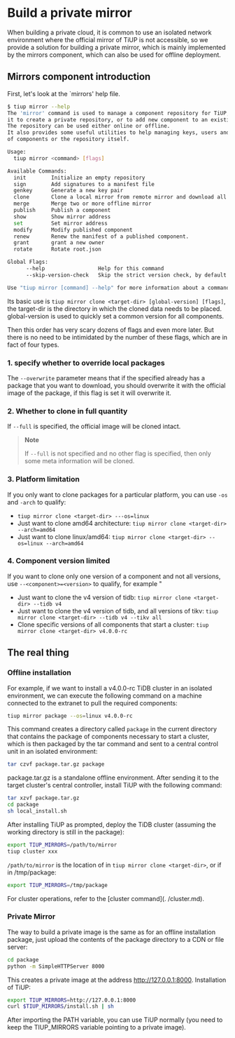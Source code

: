 # Build a private mirror

When building a private cloud, it is common to use an isolated network environment where the official mirror of TiUP is not accessible, so we provide a solution for building a private mirror, which is mainly implemented by the mirrors component, which can also be used for offline deployment.

## Mirrors component introduction

First, let's look at the `mirrors' help file.

```bash
$ tiup mirror --help
The 'mirror' command is used to manage a component repository for TiUP, you can use
it to create a private repository, or to add new component to an existing repository.
The repository can be used either online or offline.
It also provides some useful utilities to help managing keys, users and versions
of components or the repository itself.

Usage:
  tiup mirror <command> [flags]

Available Commands:
  init        Initialize an empty repository
  sign        Add signatures to a manifest file
  genkey      Generate a new key pair
  clone       Clone a local mirror from remote mirror and download all selected components
  merge       Merge two or more offline mirror
  publish     Publish a component
  show        Show mirror address
  set         Set mirror address
  modify      Modify published component
  renew       Renew the manifest of a published component.
  grant       grant a new owner
  rotate      Rotate root.json

Global Flags:
      --help                 Help for this command
      --skip-version-check   Skip the strict version check, by default a version must be a valid SemVer string

Use "tiup mirror [command] --help" for more information about a command.
```

Its basic use is `tiup mirror clone <target-dir> [global-version] [flags]`, the target-dir is the directory in which the cloned data needs to be placed. global-version is used to quickly set a common version for all components.

Then this order has very scary dozens of flags and even more later. But there is no need to be intimidated by the number of these flags, which are in fact of four types.

### 1. specify whether to override local packages

The `--overwrite` parameter means that if the specified <target-dir> already has a package that you want to download, you should overwrite it with the official image of the package, if this flag is set it will overwrite it.

### 2. Whether to clone in full quantity

If `--full` is specified, the official image will be cloned intact.

> **Note**
>
> If `--full` is not specified and no other flag is specified, then only some meta information will be cloned.

### 3. Platform limitation

If you only want to clone packages for a particular platform, you can use `-os` and `-arch` to qualify:
- `tiup mirror clone <target-dir> ---os=linux`
- Just want to clone amd64 architecture: `tiup mirror clone <target-dir> --arch=amd64`
- Just want to clone linux/amd64: `tiup mirror clone <target-dir> --os=linux --arch=amd64`

### 4. Component version limited

If you want to clone only one version of a component and not all versions, use `--<component>=<version>` to qualify, for example "
- Just want to clone the v4 version of tidb: `tiup mirror clone <target-dir> --tidb v4`
- Just want to clone the v4 version of tidb, and all versions of tikv: `tiup mirror clone <target-dir> --tidb v4 --tikv all` 
- Clone specific versions of all components that start a cluster: `tiup mirror clone <target-dir> v4.0.0-rc`

## The real thing

### Offline installation

For example, if we want to install a v4.0.0-rc TiDB cluster in an isolated environment, we can execute the following command on a machine connected to the extranet to pull the required components:

```bash
tiup mirror package --os=linux v4.0.0-rc
```

This command creates a directory called `package` in the current directory that contains the package of components necessary to start a cluster, which is then packaged by the tar command and sent to a central control unit in an isolated environment:

```bash
tar czvf package.tar.gz package
```

package.tar.gz is a standalone offline environment. After sending it to the target cluster's central controller, install TiUP with the following command:

```bash
tar xzvf package.tar.gz
cd package
sh local_install.sh
```

After installing TiUP as prompted, deploy the TiDB cluster (assuming the working directory is still in the package):

```bash
export TIUP_MIRRORS=/path/to/mirror
tiup cluster xxx
```

`/path/to/mirror` is the location of <target-dir> in `tiup mirror clone <target-dir>`, or if in /tmp/package:
```bash
export TIUP_MIRRORS=/tmp/package
```

For cluster operations, refer to the [cluster command](. /cluster.md).

### Private Mirror

The way to build a private image is the same as for an offline installation package, just upload the contents of the package directory to a CDN or file server:

```bash
cd package
python -m SimpleHTTPServer 8000
```

This creates a private image at the address http://127.0.0.1:8000. Installation of TiUP:

```bash
export TIUP_MIRRORS=http://127.0.0.1:8000
curl $TIUP_MIRRORS/install.sh | sh
```

After importing the PATH variable, you can use TiUP normally (you need to keep the TIUP_MIRRORS variable pointing to a private image).
